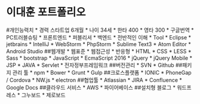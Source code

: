 # 이대훈 포트폴리오
#개인능력치
    * 경력 스타트업 6개월
    * 나이 34세
    * 한타 400
    * 영타 300
    * 구글번역
    * PC트러블슈팅
    * 프론트엔드
        * 퍼블리셔
    * 백엔드
        * 전반적인 이해
    * Tool
	    * Eclipse
	    * jetbrains
		    * IntelliJ
		    * WebStorm
		    * PhpStorm
	    * Sublime Text3
	    * Atom Editor
	    * Android Studio
##웹개발
    * 웹표준
    * 웹접근성
    * 반응형
    * HTML
    * CSS
        * LESS
        * Sass
        * bootstrap
    * JavaScript
        * EcmaScript 2016
    * jQuery
    * jQuery Mobile
    * JSP
    * JAVA
    * Servlet
    * 전자정부프레임워크
##버전관리
    * SVN
    * Github
##패키지 관리 툴
    * npm
    * Bower
    * Grunt
    * Gulp
##크로스플랫폼
	* IONIC
	* PhoneGap / Cordova
	* NW.js
	* electron
##협업툴
	* Atlassian
		* JIRA
		* Confluence
	* Google Docs
##클라우드 서비스
	* AWS
	* 파이어베이스
##설치형 블로그
	* 워드프레스
	* 그누보드
	* 제로보드
